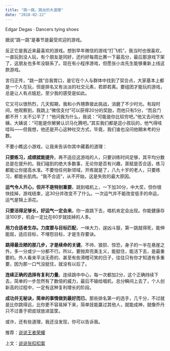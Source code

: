 ```yaml
---
title: "跳一跳，跳出的大道理"
date: "2018-02-22"
---
```


Edgar Degas · Dancers tying shoes

据说“跳一跳”是春节是最受欢迎的游戏。

反正它是我近来最喜欢的游戏。想到早年微信的游戏“打飞机”，我当时也很喜欢，一直玩到没人玩，有个朋友是同好，还约好每周比赛一下最高分，最后那游戏下架了，这朋友也多年没联系了。现在有小程序游戏，但愿张小龙先生能够重新上线这款游戏。

言归正传，“跳一跳”合我胃口，是它在个人与群体中找到了契合点，大家基本上都是一个人在玩，但是排名又有淡淡的社交元素，若即若离。要组团才能玩的游戏，总是让人有点尴尬，至少我的感受是如此。

它又可以很热烈，几天假期，我和小外甥靠彼此挑战，消磨了不少时光。有段时间，他观察到，我跳上“微信支付”可以获得20分的奖励，而他只有5分，“而且门都不开！太不公平了！”他问我为什么，我说：“可能是你比较穷吧。”他又去问他大姨，大姨说：“可能是你舅舅认识马化腾吧。”其实我们都是逗小孩玩的，他气得哇哇叫——但我想，他还是开心这种社交方式，毕竟，我们谁也没问他期末考的分数。

不要小瞧这小游戏，让我来告诉你其中藏着的道理：

**只要练习，成绩就能提升**。再不适应这游戏的人，只要训练时间足够，其平均分数总是在提升的。我们碰到的绝大多数事，无论你是否有兴趣，禀赋是否合适，练习都能让你提高水准。不要怕任何新领域，开练就是了，八九十岁的老人，只要练习，都能长肌肉。“我不合适”，从不开始，这是失败的最大原因。

**运气令人开心，但并不是特别重要**。跳到唱机上，一下加30分，中大奖，但你很快挂掉，游戏结束，这30分并改变不了什么。一次运气并不能改变低手的命运，运气是锦上添花。

**只要活得足够长，好运气一定会来**。你一直跳下去，唱机肯定会出现。你能健康存活100岁，机会一定比在60岁就挂掉的人多。

**用力合适者生存。力度要与目标匹配**，一味大力，逞凶斗狠，第一跳就得死，能伸能屈，适应目标，不埋怨目标，才是生存要诀。

**跳得最丑陋的那几步，才是续命的关键**。不帅、狼狈、惊恐，身子的一半在悬崖之外，多一分或少一分都不行。所以，要抛弃完美主义，能挺住，能活下去，是最重要的。外人看来平淡无奇的、甚至有些滑稽可笑的日子，往往只有你才知道有多重要，因为那一口气没挺住，就没有以后了。

**连续正确的选择有复利力量**。连续跳中中心，每一次都加2分，这个正确持续下去，简单的一步忽然有了数倍的威力，最后不输给唱机，总分瞬间上去了，个人创新高的过程中，一定有这种复利增长的阶段。

**成功并无秘诀，简单的事情做到最好而已**。那些排名第一的选手，几千分，不过就是比你跳得远，比你更不容易掉下来，简单技能赢过其他人，就能成神，就像乔丹只不过善于把皮球放进篮筐。

或许，还有些道理，我还没发现，你可以告诉我。

推荐：[说说王者荣耀](http://mp.weixin.qq.com/s?__biz=MjM5NDU0Mjk2MQ==&mid=2651623219&idx=1&sn=ab8611c188821e5cfdfda976ecf34ebd&chksm=bd7e0b2d8a09823b40baf84d227521019a00a4e7eb1a33a47b87216390ea56e1d353ef32a9a8&scene=21#wechat_redirect)

上文：[说说张扣扣案](http://mp.weixin.qq.com/s?__biz=MjM5NDU0Mjk2MQ==&mid=2651625724&idx=1&sn=09f9bfd60a9f5fa6be9368c239c0c2b9&chksm=bd7e1ce28a0995f487f5568ced6eb4f5aea33c4085e82ea425d8565d7d9dc2bc5fc7e16ddfca&scene=21#wechat_redirect)
